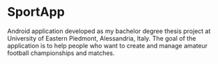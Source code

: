 # SportApp

Android application developed as my bachelor degree thesis project at University of Eastern Piedmont, Alessandria, Italy.
The goal of the application is to help people who want to create and manage amateur football championships and matches.
